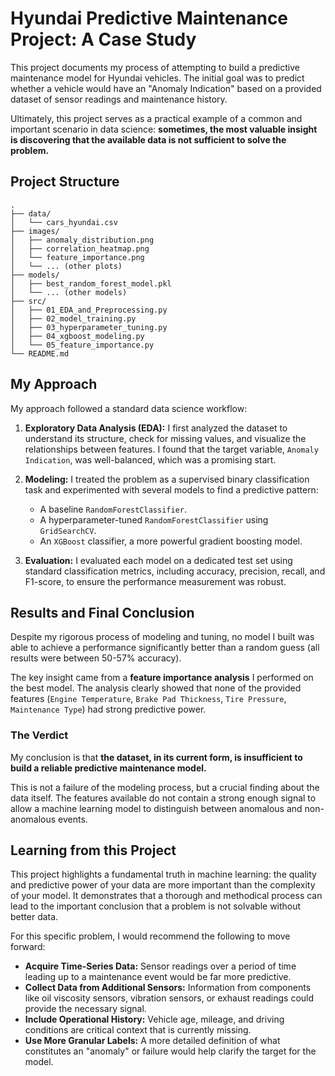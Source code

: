 # Hyundai Predictive Maintenance Project: A Case Study

This project documents my process of attempting to build a predictive maintenance model for Hyundai vehicles. The initial goal was to predict whether a vehicle would have an "Anomaly Indication" based on a provided dataset of sensor readings and maintenance history.

Ultimately, this project serves as a practical example of a common and important scenario in data science: **sometimes, the most valuable insight is discovering that the available data is not sufficient to solve the problem.**

## Project Structure

```
.
├── data/
│   └── cars_hyundai.csv
├── images/
│   ├── anomaly_distribution.png
│   ├── correlation_heatmap.png
│   └── feature_importance.png
│   └── ... (other plots)
├── models/
│   ├── best_random_forest_model.pkl
│   └── ... (other models)
├── src/
│   ├── 01_EDA_and_Preprocessing.py
│   ├── 02_model_training.py
│   ├── 03_hyperparameter_tuning.py
│   ├── 04_xgboost_modeling.py
│   └── 05_feature_importance.py
└── README.md
```

## My Approach

My approach followed a standard data science workflow:

1.  **Exploratory Data Analysis (EDA):** I first analyzed the dataset to understand its structure, check for missing values, and visualize the relationships between features. I found that the target variable, `Anomaly Indication`, was well-balanced, which was a promising start.

2.  **Modeling:** I treated the problem as a supervised binary classification task and experimented with several models to find a predictive pattern:
    *   A baseline `RandomForestClassifier`.
    *   A hyperparameter-tuned `RandomForestClassifier` using `GridSearchCV`.
    *   An `XGBoost` classifier, a more powerful gradient boosting model.

3.  **Evaluation:** I evaluated each model on a dedicated test set using standard classification metrics, including accuracy, precision, recall, and F1-score, to ensure the performance measurement was robust.

## Results and Final Conclusion

Despite my rigorous process of modeling and tuning, no model I built was able to achieve a performance significantly better than a random guess (all results were between 50-57% accuracy).

The key insight came from a **feature importance analysis** I performed on the best model. The analysis clearly showed that none of the provided features (`Engine Temperature`, `Brake Pad Thickness`, `Tire Pressure`, `Maintenance Type`) had strong predictive power.

### The Verdict

My conclusion is that **the dataset, in its current form, is insufficient to build a reliable predictive maintenance model.**

This is not a failure of the modeling process, but a crucial finding about the data itself. The features available do not contain a strong enough signal to allow a machine learning model to distinguish between anomalous and non-anomalous events.

## Learning from this Project

This project highlights a fundamental truth in machine learning: the quality and predictive power of your data are more important than the complexity of your model. It demonstrates that a thorough and methodical process can lead to the important conclusion that a problem is not solvable without better data.

For this specific problem, I would recommend the following to move forward:

*   **Acquire Time-Series Data:** Sensor readings over a period of time leading up to a maintenance event would be far more predictive.
*   **Collect Data from Additional Sensors:** Information from components like oil viscosity sensors, vibration sensors, or exhaust readings could provide the necessary signal.
*   **Include Operational History:** Vehicle age, mileage, and driving conditions are critical context that is currently missing.
*   **Use More Granular Labels:** A more detailed definition of what constitutes an "anomaly" or failure would help clarify the target for the model. 